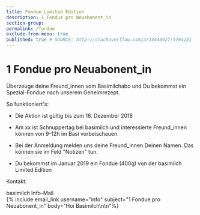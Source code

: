 ```yaml
---
title: Fondue Limited Edition
description: 1 Fondue pro Neuabonent_in
section-group: 
permalink: /fondue
exclude-from-menu: true
published: true # SOURCE: http://stackoverflow.com/a/14440927/5764181
---
```


# 1 Fondue pro Neuabonent_in

Überzeuge deine Freund_innen vom Basimilchabo und Du bekommst ein Spezial-Fondue nach unserem Geheimrezept.

So funktioniert's: 

- Die Aktion ist gültig bis zum 16. Dezember 2018

- Am xx ist Schnuppertag bei basimilch und interessierte Freund_innen können von 9-12h im Basi vorbeischauen.

- Bei der Anmeldung melden uns deine Freund_innen Deinen Namen. Das können sie im Feld "Notizen" tun. 

- Du bekommst im Januar 2019 ein Fondue (400g) von der basimilch Limited Edition

Kontakt:

<div class="contact">
    basimilch Info-Mail <br>
    {% include email_link username="info" subject="1 Fondue pro Neuabonent_in" body="Hoi Basimilch\n\n"%}
</div>

